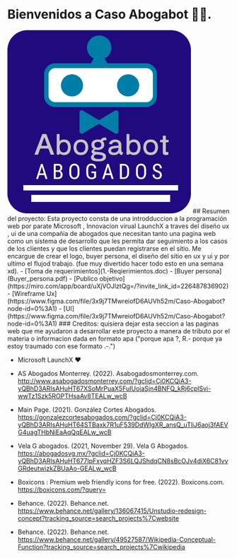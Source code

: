 # Bienvenidos a Caso Abogabot 🤖💼. 
 <img src="./Logo/Logo.png" alt="Abogabot" height="415">
 ## Resumen del proyecto: 
Esta proyecto consta de una introdduccion a la programación web por parate Microsoft , Innovacion virual LaunchX a traves del diseño ux , ui de una compañia de abogados que necesitan tanto una pagina web como un sistema de desarrollo que les permita dar seguimiento a los casos de los clientes y que los clientes puedan registrarse en el sitio.
Me encargue de crear el logo, buyer persona, el diseño del sitio en ux y ui y por ultimo el flujod trabajo. (fue muy divertido hacer todo esto en una semana xd). 
- [Toma de requerimientos](1.-Reqierimientos.doc)
- [Buyer persona](Buyer_persona.pdf) 
- [Publico objetivo](https://miro.com/app/board/uXjVOJlztQg=/?invite_link_id=226487836902)
- [Wireframe Ux](https://www.figma.com/file/3x9j7TMwreiofD6AUVh52m/Caso-Abogabot?node-id=0%3A1)
- [UI](https://www.figma.com/file/3x9j7TMwreiofD6AUVh52m/Caso-Abogabot?node-id=0%3A1)
### Creditos:  
quisiera dejar esta seccion a las paginas web que me ayudaron a desarrollar este proyecto a manera de tributo por el materia o informacion dada en formato apa ("porque apa ?, R.- porque ya estoy traumado con ese formato .-.")

- Microsoft LaunchX ❤
- AS Abogados Monterrey. (2022). Asabogadosmonterrey.com. http://www.asabogadosmonterrey.com/?gclid=Cj0KCQiA3-yQBhD3ARIsAHuHT67XSoMrPuaX5FuIUoiaSjn4BNFQ_kRj6cplSvi-wwTz1Szk5ROPTHsaAv8TEALw_wcB

- Main Page. (2021). González Cortes Abogados. https://gonzalezcortesabogados.com/?gclid=Cj0KCQiA3-yQBhD3ARIsAHuHT64STBaxk7R1uF539DdWIgXR_ansQ_uTliJ6aoj3fAEVG4uagTHbNiEaAqQqEALw_wcB

- Vela G abogados. (2021, November 29). Vela G Abogados. https://abogadosvg.mx/?gclid=Cj0KCQiA3-yQBhD3ARIsAHuHT677IpFxyqHZF3S6LQJShdqCN8sBcOJv4diX6C81vvGRdeutwizkZBUaAo-GEALw_wcB

- Boxicons : Premium web friendly icons for free. (2022). Boxicons.com. https://boxicons.com/?query=

- Behance. (2022). Behance.net. https://www.behance.net/gallery/136067415/Unstudio-redesign-concept?tracking_source=search_projects%7Cwebsite

- Behance. (2022). Behance.net. https://www.behance.net/gallery/49527587/Wikipedia-Conceptual-Function?tracking_source=search_projects%7Cwikipedia
‌
‌

